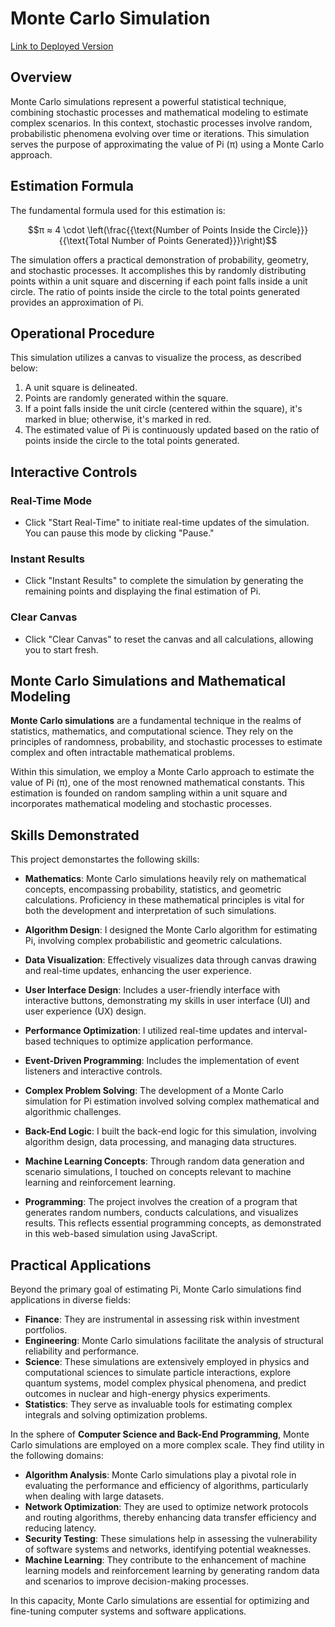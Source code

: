 # Monte Carlo Simulation

[Link to Deployed Version](https://earnest-choux-63a32e.netlify.app/)

## Overview

Monte Carlo simulations represent a powerful statistical technique, combining stochastic processes and mathematical modeling to estimate complex scenarios. In this context, stochastic processes involve random, probabilistic phenomena evolving over time or iterations. This simulation serves the purpose of approximating the value of Pi (π) using a Monte Carlo approach.

## Estimation Formula

The fundamental formula used for this estimation is:

$$π ≈ 4 \cdot \left(\frac{{\text{Number of Points Inside the Circle}}}{{\text{Total Number of Points Generated}}}\right)$$

The simulation offers a practical demonstration of probability, geometry, and stochastic processes. It accomplishes this by randomly distributing points within a unit square and discerning if each point falls inside a unit circle. The ratio of points inside the circle to the total points generated provides an approximation of Pi.

## Operational Procedure

This simulation utilizes a canvas to visualize the process, as described below:

1. A unit square is delineated.
2. Points are randomly generated within the square.
3. If a point falls inside the unit circle (centered within the square), it's marked in blue; otherwise, it's marked in red.
4. The estimated value of Pi is continuously updated based on the ratio of points inside the circle to the total points generated.

## Interactive Controls

### Real-Time Mode

- Click "Start Real-Time" to initiate real-time updates of the simulation. You can pause this mode by clicking "Pause."

### Instant Results

- Click "Instant Results" to complete the simulation by generating the remaining points and displaying the final estimation of Pi.

### Clear Canvas

- Click "Clear Canvas" to reset the canvas and all calculations, allowing you to start fresh.

## Monte Carlo Simulations and Mathematical Modeling

**Monte Carlo simulations** are a fundamental technique in the realms of statistics, mathematics, and computational science. They rely on the principles of randomness, probability, and stochastic processes to estimate complex and often intractable mathematical problems.

Within this simulation, we employ a Monte Carlo approach to estimate the value of Pi (π), one of the most renowned mathematical constants. This estimation is founded on random sampling within a unit square and incorporates mathematical modeling and stochastic processes.

## Skills Demonstrated

This project demonstartes the following skills:

- **Mathematics**: Monte Carlo simulations heavily rely on mathematical concepts, encompassing probability, statistics, and geometric calculations. Proficiency in these mathematical principles is vital for both the development and interpretation of such simulations.

- **Algorithm Design**: I designed the Monte Carlo algorithm for estimating Pi, involving complex probabilistic and geometric calculations.

- **Data Visualization**: Effectively visualizes data through canvas drawing and real-time updates, enhancing the user experience.

- **User Interface Design**: Includes a user-friendly interface with interactive buttons, demonstrating my skills in user interface (UI) and user experience (UX) design.

- **Performance Optimization**: I utilized real-time updates and interval-based techniques to optimize application performance.

- **Event-Driven Programming**: Includes the implementation of event listeners and interactive controls.

- **Complex Problem Solving**: The development of a Monte Carlo simulation for Pi estimation involved solving complex mathematical and algorithmic challenges.

- **Back-End Logic**: I built the back-end logic for this simulation, involving algorithm design, data processing, and managing data structures.

- **Machine Learning Concepts**: Through random data generation and scenario simulations, I touched on concepts relevant to machine learning and reinforcement learning.

- **Programming**: The project involves the creation of a program that generates random numbers, conducts calculations, and visualizes results. This reflects essential programming concepts, as demonstrated in this web-based simulation using JavaScript.

## Practical Applications

Beyond the primary goal of estimating Pi, Monte Carlo simulations find applications in diverse fields:

- **Finance**: They are instrumental in assessing risk within investment portfolios.
- **Engineering**: Monte Carlo simulations facilitate the analysis of structural reliability and performance.
- **Science**: These simulations are extensively employed in physics and computational sciences to simulate particle interactions, explore quantum systems, model complex physical phenomena, and predict outcomes in nuclear and high-energy physics experiments.
- **Statistics**: They serve as invaluable tools for estimating complex integrals and solving optimization problems.

In the sphere of **Computer Science and Back-End Programming**, Monte Carlo simulations are employed on a more complex scale. They find utility in the following domains:

- **Algorithm Analysis**: Monte Carlo simulations play a pivotal role in evaluating the performance and efficiency of algorithms, particularly when dealing with large datasets.
- **Network Optimization**: They are used to optimize network protocols and routing algorithms, thereby enhancing data transfer efficiency and reducing latency.
- **Security Testing**: These simulations help in assessing the vulnerability of software systems and networks, identifying potential weaknesses.
- **Machine Learning**: They contribute to the enhancement of machine learning models and reinforcement learning by generating random data and scenarios to improve decision-making processes.

In this capacity, Monte Carlo simulations are essential for optimizing and fine-tuning computer systems and software applications.

